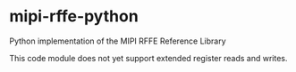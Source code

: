 # mipi-rffe-python
Python implementation of the MIPI RFFE Reference Library

This code module does not yet support extended register reads and writes.
